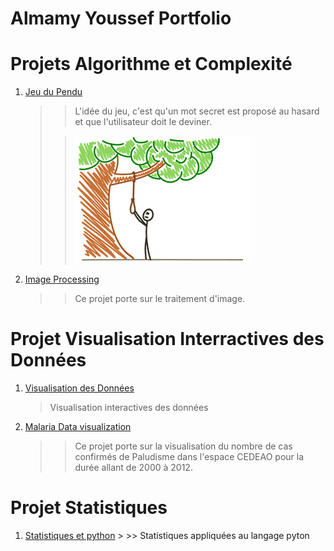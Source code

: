 # Almamy Youssef Portfolio

# Projets Algorithme et Complexité

  1. [Jeu du Pendu](https://github.com/AYLY92/Algorithmique-et-Complexite/tree/master/Semestre1/Projet-Hangman-master)
      >
      >> L'idée du jeu, c'est qu'un mot secret est proposé au hasard et que l'utilisateur doit le deviner.
      >
      >> ![](https://github.com/AYLY92/almamy_youssouf_portfolio/blob/master/images/pendu.png)
      
  2. [Image Processing](https://github.com/AYLY92/Algorithmique-et-Complexite/tree/master/Semestre1/Projet%20Image%20Processing)
      >
      >> Ce projet porte sur le traitement d'image.

# Projet Visualisation Interractives des Données

  1. [Visualisation des Données](https://github.com/AYLY92/Projet1-de-Visualisation-des-Donnees)
      >
      > Visualisation interactives des données
      
  2. [Malaria Data visualization]( https://groupdataviz.github.io/Malaria_dataviz/)
      >
      >> Ce projet porte sur la visualisation du nombre de cas confirmés de Paludisme dans l'espace CEDEAO pour la durée allant de 2000 à      2012.
  
# Projet Statistiques

  1. [Statistiques et python](https://github.com/AYLY92/Statistiques)
    >
    >> Statistiques appliquées au langage pyton
